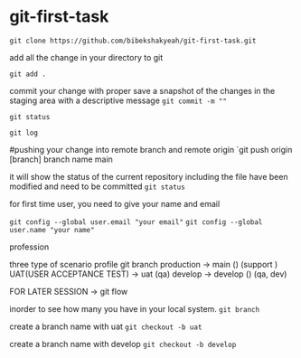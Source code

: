 # git-first-task

`git clone https://github.com/bibekshakyeah/git-first-task.git`

add all the change in your directory to git

`git add .`

commit your change with proper
save a snapshot of the changes in the staging area with a descriptive message
`git commit -m ""`

`git status`

`git log`

#pushing your change into remote branch and remote origin
`git push origin [branch]
branch name main

it will show the status of the current repository including the file have been modified
 and need to be committed
`git status`

 for first time user, you need to give your name and email

`git config --global user.email "your email"`
`git config --global user.name "your name"`


profession

three type of scenario
profile       git branch 
production -> main () (support )
UAT(USER ACCEPTANCE TEST) -> uat (qa)
develop -> develop () (qa, dev)

FOR LATER SESSION
-> git flow 

inorder to see how many you have in your local system.
`git branch`

create a branch name with uat
`git checkout -b uat`

create a branch name with develop
`git checkout -b develop`



